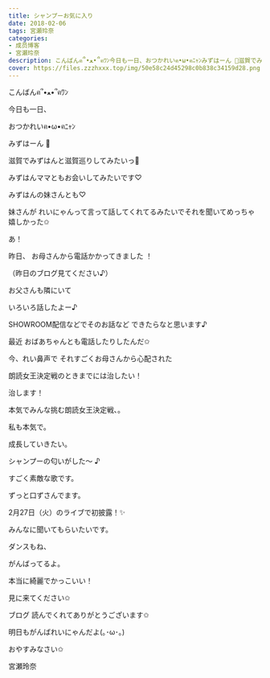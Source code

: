 ```yaml
---
title: シャンプーお気に入り
date: 2018-02-06
tags: 宮瀬玲奈
categories: 
- 成员博客
- 宮瀬玲奈
description: こんばんฅ՞•ﻌ•՞ฅﾜﾝ今日も一日、おつかれいฅ•ω•ฅﾆｬﾝみずはーん 💓滋賀でみずはんと滋賀巡りしてみたいっ💓みずはんママともお会いしてみたいです♡み...
cover: https://files.zzzhxxx.top/img/50e58c24d45298c0b838c34159d28.png 
---
```



こんばんฅ՞•ﻌ•՞ฅﾜﾝ





今日も一日、

おつかれいฅ•ω•ฅﾆｬﾝ











みずはーん 💓


滋賀でみずはんと滋賀巡りしてみたいっ💓



みずはんママともお会いしてみたいです♡

みずはんの妹さんとも♡


妹さんが
れいにゃんって言って話してくれてるみたいでそれを聞いてめっちゃ嬉しかった✩











あ！





昨日、
お母さんから電話かかってきました ！

（昨日のブログ見てください♪）



お父さんも隣にいて

いろいろ話したよー♪







SHOWROOM配信などでそのお話など
できたらなと思います♪






最近
おばあちゃんとも電話したりしたんだ✩












今、れい鼻声で
それすごくお母さんから心配された





朗読女王決定戦のときまでには治したい！


治します！











本気でみんな挑む朗読女王決定戦、。





私も本気で。








成長していきたい。


















シャンプーの匂いがした～   ♪


すごく素敵な歌です。


ずっと口ずさんでます。




2月27日（火）のライブで初披露！✨


みんなに聞いてもらいたいです。






ダンスもね、

がんばってるよ。




本当に綺麗でかっこいい！



見に来てください✩







ブログ
読んでくれてありがとうございます✩



明日もがんばれいにゃんだよ(｡･ω･｡)



おやすみなさい✩





宮瀬玲奈


